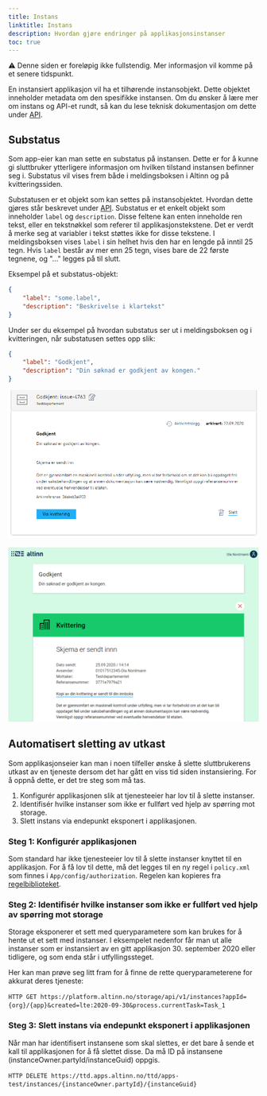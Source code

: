 ```yaml
---
title: Instans
linktitle: Instans
description: Hvordan gjøre endringer på applikasjonsinstanser
toc: true
---
```


⚠️ Denne siden er foreløpig ikke fullstendig. Mer informasjon vil komme på et senere tidspunkt.

En instansiert applikasjon vil ha et tilhørende instansobjekt. Dette objektet inneholder metadata om den spesifikke instansen.
Om du ønsker å lære mer om instans og API-et rundt, så kan du lese teknisk dokumentasjon om dette under [API](/nb/altinn-studio/v8/reference/api/).


## Substatus

Som app-eier kan man sette en substatus på instansen. Dette er for å kunne gi sluttbruker ytterligere informasjon om hvilken tilstand instansen befinner seg i.
Substatus vil vises frem både i meldingsboksen i Altinn og på kvitteringssiden.

Substatusen er et objekt som kan settes på instansobjektet. Hvordan dette gjøres står beskrevet under [API](/nb/altinn-studio/v8/reference/api/).
Substatus er et enkelt objekt som inneholder `label` og `description`. Disse feltene kan enten inneholde ren tekst, eller en tekstnøkkel som referer til applikasjonstekstene. Det er verdt å merke seg at variabler i tekst støttes ikke for disse tekstene.
I meldingsboksen vises `label` i sin helhet hvis den har en lengde på inntil 25 tegn. Hvis `label` består av mer enn 25 tegn, vises bare de 22 første tegnene, og "..." legges på til slutt.

Eksempel på et substatus-objekt:
```json
{
    "label": "some.label",
    "description": "Beskrivelse i klartekst"
}
```

Under ser du eksempel på hvordan substatus ser ut i meldingsboksen og i kvitteringen, når substatusen settes opp slik:
```json
{
    "label": "Godkjent",
    "description": "Din søknad er godkjent av kongen."
}
```

![Substatus i meldingsboks](meldingsboks.png "Substatus i meldingsboks")

![Substatus i kvitteringen](app.png "Substatus i kvitteringen")

## Automatisert sletting av utkast

Som applikasjonseier kan man i noen tilfeller ønske å slette sluttbrukerens utkast av en tjeneste dersom det har gått en viss tid siden instansiering. 
For å oppnå dette, er det tre steg som må tas.

1. Konfigurér applikasjonen slik at tjenesteeier har lov til å slette instanser.
2. Identifisér hvilke instanser som ikke er fullført ved hjelp av spørring mot storage.
3. Slett instans via endepunkt eksponert i applikasjonen.

### Steg 1: Konfigurér applikasjonen

Som standard har ikke tjenesteeier lov til å slette instanser knyttet til en applikasjon.
For å få lov til dette, må det legges til en ny regel i `policy.xml` som finnes i `App/config/authorization`.
Regelen kan kopieres fra [regelbiblioteket](/nb/altinn-studio/v8/reference/configuration/authorization/rules/#org-kan-slette-en-instans-av-orgapp-uavhengig-av-hvor-den-er-i-prosessen).

### Steg 2: Identifisér hvilke instanser som ikke er fullført ved hjelp av spørring mot storage

Storage eksponerer et sett med queryparametere som kan brukes for å hente ut et sett med instanser. 
I eksempelet nedenfor får man ut alle instanser som er instansiert av en gitt applikasjon 30. september 2020 eller tidligere, 
og som enda står i utfyllingssteget.

Her kan man prøve seg litt fram for å finne de rette queryparameterene for akkurat deres tjeneste:

`HTTP GET https://platform.altinn.no/storage/api/v1/instances?appId={org}/{app}&created=lte:2020-09-30&process.currentTask=Task_1`

### Steg 3: Slett instans via endepunkt eksponert i applikasjonen

Når man har identifisert instansene som skal slettes, er det bare å sende et kall
til applikasjonen for å få slettet disse. Da må ID på instansene (instanceOwner.partyId/instanceGuid) oppgis.

`HTTP DELETE https://ttd.apps.altinn.no/ttd/apps-test/instances/{instanceOwner.partyId}/{instanceGuid}`
